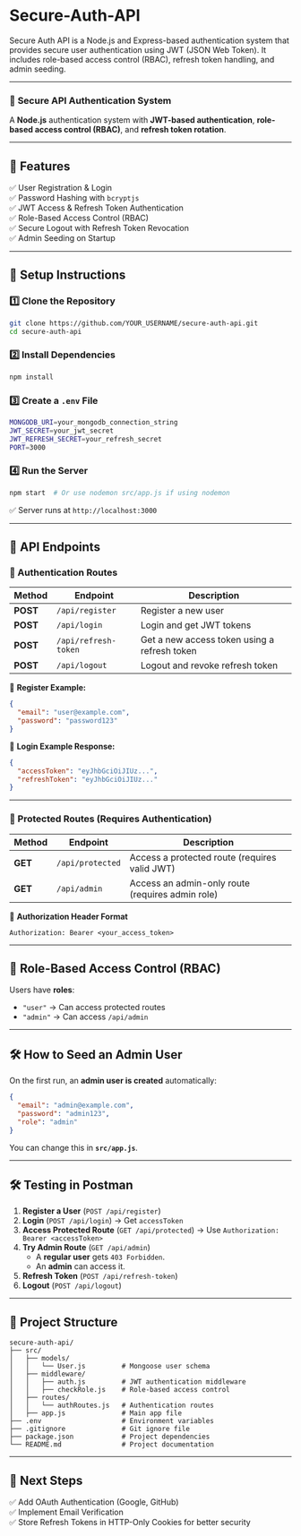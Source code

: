 # Secure-Auth-API
Secure Auth API is a Node.js and Express-based authentication system that provides secure user authentication using JWT (JSON Web Token). It includes role-based access control (RBAC), refresh token handling, and admin seeding.


---
### 📌 **Secure API Authentication System**  
A **Node.js** authentication system with **JWT-based authentication**, **role-based access control (RBAC)**, and **refresh token rotation**.

---

## 🔧 **Features**  
✅ User Registration & Login  
✅ Password Hashing with `bcryptjs`  
✅ JWT Access & Refresh Token Authentication  
✅ Role-Based Access Control (RBAC)  
✅ Secure Logout with Refresh Token Revocation  
✅ Admin Seeding on Startup  

---

## 🚀 **Setup Instructions**  

### 1️⃣ **Clone the Repository**  
```bash
git clone https://github.com/YOUR_USERNAME/secure-auth-api.git
cd secure-auth-api
```

### 2️⃣ **Install Dependencies**  
```bash
npm install
```

### 3️⃣ **Create a `.env` File**  
```bash
MONGODB_URI=your_mongodb_connection_string
JWT_SECRET=your_jwt_secret
JWT_REFRESH_SECRET=your_refresh_secret
PORT=3000
```

### 4️⃣ **Run the Server**  
```bash
npm start  # Or use nodemon src/app.js if using nodemon
```

✅ Server runs at `http://localhost:3000`

---

## 🔑 **API Endpoints**  

### **📌 Authentication Routes**  
| Method | Endpoint | Description |
|--------|----------|-------------|
| **POST** | `/api/register` | Register a new user |
| **POST** | `/api/login` | Login and get JWT tokens |
| **POST** | `/api/refresh-token` | Get a new access token using a refresh token |
| **POST** | `/api/logout` | Logout and revoke refresh token |

📌 **Register Example:**  
```json
{
  "email": "user@example.com",
  "password": "password123"
}
```

📌 **Login Example Response:**  
```json
{
  "accessToken": "eyJhbGciOiJIUz...",
  "refreshToken": "eyJhbGciOiJIUz..."
}
```

---

### **📌 Protected Routes (Requires Authentication)**  
| Method | Endpoint | Description |
|--------|----------|-------------|
| **GET** | `/api/protected` | Access a protected route (requires valid JWT) |
| **GET** | `/api/admin` | Access an admin-only route (requires admin role) |

🔹 **Authorization Header Format**  
```http
Authorization: Bearer <your_access_token>
```

---

## 🔐 **Role-Based Access Control (RBAC)**  
Users have **roles**:  
- `"user"` → Can access protected routes  
- `"admin"` → Can access `/api/admin`  

---

## 🛠 **How to Seed an Admin User**
On the first run, an **admin user is created** automatically:  
```json
{
  "email": "admin@example.com",
  "password": "admin123",
  "role": "admin"
}
```
You can change this in **`src/app.js`**.

---

## 🛠 **Testing in Postman**  
1. **Register a User** (`POST /api/register`)  
2. **Login** (`POST /api/login`) → Get `accessToken`  
3. **Access Protected Route** (`GET /api/protected`) → Use `Authorization: Bearer <accessToken>`  
4. **Try Admin Route** (`GET /api/admin`)  
   - A **regular user** gets `403 Forbidden`.  
   - An **admin** can access it.  
5. **Refresh Token** (`POST /api/refresh-token`)  
6. **Logout** (`POST /api/logout`)  

---

## 📌 **Project Structure**  
```
secure-auth-api/
├── src/
│   ├── models/
│   │   └── User.js         # Mongoose user schema
│   ├── middleware/
│   │   ├── auth.js         # JWT authentication middleware
│   │   ├── checkRole.js    # Role-based access control
│   ├── routes/
│   │   └── authRoutes.js   # Authentication routes
│   ├── app.js              # Main app file
├── .env                    # Environment variables
├── .gitignore              # Git ignore file
├── package.json            # Project dependencies
└── README.md               # Project documentation
```

---

## 🎯 **Next Steps**
✅ Add OAuth Authentication (Google, GitHub)  
✅ Implement Email Verification  
✅ Store Refresh Tokens in HTTP-Only Cookies for better security  
